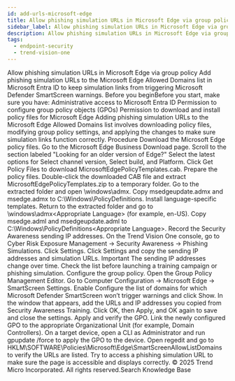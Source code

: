 ```yaml
---
id: add-urls-microsoft-edge
title: Allow phishing simulation URLs in Microsoft Edge via group policy
sidebar_label: Allow phishing simulation URLs in Microsoft Edge via group policy
description: Allow phishing simulation URLs in Microsoft Edge via group policy
tags:
  - endpoint-security
  - trend-vision-one
---
```


 Allow phishing simulation URLs in Microsoft Edge via group policy Add phishing simulation URLs to the Microsoft Edge Allowed Domains list in Microsoft Entra ID to keep simulation links from triggering Microsoft Defender SmartScreen warnings. Before you beginBefore you start, make sure you have: Administrative access to Microsoft Entra ID Permission to configure group policy objects (GPOs) Permission to download and install policy files for Microsoft Edge Adding phishing simulation URLs to the Microsoft Edge Allowed Domains list involves downloading policy files, modifying group policy settings, and applying the changes to make sure simulation links function correctly. Procedure Download the Microsoft Edge policy files. Go to the Microsoft Edge Business Download page. Scroll to the section labeled "Looking for an older version of Edge?" Select the latest options for Select channel version, Select build, and Platform. Click Get Policy Files to download MicrosoftEdgePolicyTemplates.cab. Prepare the policy files. Double-click the downloaded CAB file and extract MicrosoftEdgePolicyTemplates.zip to a temporary folder. Go to the extracted folder and open \windows\admx. Copy msedgeupdate.admx and msedge.admx to C:\Windows\PolicyDefinitions. Install language-specific templates. Return to the extracted folder and go to \windows\admx\<Appropriate Language> (for example, en-US). Copy msedge.adml and msedgeupdate.adml to C:\Windows\PolicyDefinitions\<Appropriate Language>. Record the Security Awareness sending IP addresses. On the Trend Vision One console, go to Cyber Risk Exposure Management → Security Awareness → Phishing Simulations. Click Settings. Click Settings and copy the sending IP addresses and simulation URLs. Important The sending IP addresses change over time. Check the list before launching a training campaign or phishing simulation. Configure the group policy. Open the Group Policy Management Editor. Go to Computer Configuration → Microsoft Edge → SmartScreen Settings. Enable Configure the list of domains for which Microsoft Defender SmartScreen won’t trigger warnings and click Show. In the window that appears, add the URLs and IP addresses you copied from Security Awareness Training. Click OK, then Apply, and OK again to save and close the settings. Apply and verify the GPO. Link the newly configured GPO to the appropriate Organizational Unit (for example, Domain Controllers). On a target device, open a CLI as Administrator and run gpupdate /force to apply the GPO to the device. Open regedit and go to HKLM\SOFTWARE\Policies\Microsoft\Edge\SmartScreenAllowListDomains to verify the URLs are listed. Try to access a phishing simulation URL to make sure the page is accessible and displays correctly. © 2025 Trend Micro Incorporated. All rights reserved.Search Knowledge Base